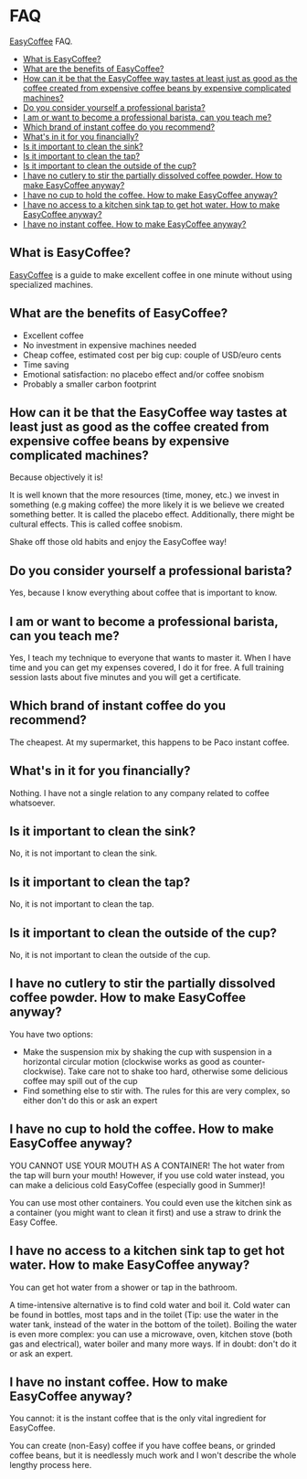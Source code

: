 # FAQ

[EasyCoffee](README.md) FAQ.

  * [What is EasyCoffee?](#what-is-easycoffee)
  * [What are the benefits of EasyCoffee?](#what-are-the-benefits-of-easycoffee)
  * [How can it be that the EasyCoffee way tastes at least just as good as the coffee created from expensive coffee beans by expensive complicated machines?](#how-can-it-be-that-the-easycoffee-way-tastes-at-least-just-as-good-as-the-coffee-created-from-expensive-coffee-beans-by-expensive-complicated-machines)
  * [Do you consider yourself a professional barista?](#do-you-consider-yourself-a-professional-barista)
  * [I am or want to become a professional barista, can you teach me?](#i-am-or-want-to-become-a-professional-barista-can-you-teach-me)
  * [Which brand of instant coffee do you recommend?](#which-brand-of-instant-coffee-do-you-recommend)
  * [What's in it for you financially?](#whats-in-it-for-you-financially)
  * [Is it important to clean the sink?](#is-it-important-to-clean-the-sink)
  * [Is it important to clean the tap?](#is-it-important-to-clean-the-tap)
  * [Is it important to clean the outside of the cup?](#is-it-important-to-clean-the-outside-of-the-cup)
  * [I have no cutlery to stir the partially dissolved coffee powder. How to make EasyCoffee anyway?](#i-have-no-cutlery-to-stir-the-partially-dissolved-coffee-powder-how-to-make-easycoffee-anyway)
  * [I have no cup to hold the coffee. How to make EasyCoffee anyway?](#i-have-no-cup-to-hold-the-coffee-how-to-make-easycoffee-anyway)
  * [I have no access to a kitchen sink tap to get hot water. How to make EasyCoffee anyway?](#i-have-no-access-to-a-kitchen-sink-tap-to-get-hot-water-how-to-make-easycoffee-anyway)
  * [I have no instant coffee. How to make EasyCoffee anyway?](#i-have-no-instant-coffee-how-to-make-easycoffee-anyway)

## What is EasyCoffee?

[EasyCoffee](README.md) is a guide to make excellent coffee in one minute without using specialized machines.

## What are the benefits of EasyCoffee?

 * Excellent coffee
 * No investment in expensive machines needed
 * Cheap coffee, estimated cost per big cup: couple of USD/euro cents
 * Time saving
 * Emotional satisfaction: no placebo effect and/or coffee snobism
 * Probably a smaller carbon footprint

## How can it be that the EasyCoffee way tastes at least just as good as the coffee created from expensive coffee beans by expensive complicated machines?

Because objectively it is! 

It is well known that the more resources (time, money, etc.) we invest in something (e.g making coffee) the more likely it is we believe we created something better. It is called the placebo effect. Additionally, there might be cultural effects. This is called coffee snobism. 

Shake off those old habits and enjoy the EasyCoffee way!

## Do you consider yourself a professional barista?

Yes, because I know everything about coffee that is important to know.

## I am or want to become a professional barista, can you teach me?

Yes, I teach my technique to everyone that wants to master it. When I have time and you can get my expenses covered, I do it for free. A full training session lasts about five minutes and you will get a certificate.

## Which brand of instant coffee do you recommend?

The cheapest. At my supermarket, this happens to be Paco instant coffee.

## What's in it for you financially?

Nothing. I have not a single relation to any company related to coffee whatsoever.

## Is it important to clean the sink?

No, it is not important to clean the sink.

## Is it important to clean the tap?

No, it is not important to clean the tap.

## Is it important to clean the outside of the cup?

No, it is not important to clean the outside of the cup.

## I have no cutlery to stir the partially dissolved coffee powder. How to make EasyCoffee anyway?

You have two options:

 * Make the suspension mix by shaking the cup with suspension in a horizontal circular motion (clockwise works as good as counter-clockwise). Take care not to shake too hard, otherwise some delicious coffee may spill out of the cup
 * Find something else to stir with. The rules for this are very complex, so either don't do this or ask an expert

## I have no cup to hold the coffee. How to make EasyCoffee anyway?

YOU CANNOT USE YOUR MOUTH AS A CONTAINER! The hot water from the tap will burn your mouth! However, if you use cold water instead, you can make a delicious cold EasyCoffee (especially good in Summer)!

You can use most other containers. You could even use the kitchen sink as a container (you might want to clean it first) and use a straw to drink the Easy Coffee.

## I have no access to a kitchen sink tap to get hot water. How to make EasyCoffee anyway?

You can get hot water from a shower or tap in the bathroom.

A time-intensive alternative is to find cold water and boil it. Cold water can be found in bottles, most taps and in the toilet (Tip: use the water in the water tank, instead of the water in the bottom of the toilet). Boiling the water is even more complex: you can use a microwave, oven, kitchen stove (both gas and electrical), water boiler and many more ways. If in doubt: don't do it or ask an expert.

## I have no instant coffee. How to make EasyCoffee anyway?

You cannot: it is the instant coffee that is the only vital ingredient for EasyCoffee.

You can create (non-Easy) coffee if you have coffee beans, or grinded coffee beans, but it is needlessly much work and I won't describe the whole lengthy process here. 
